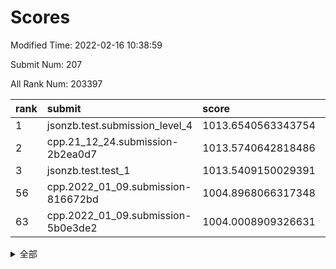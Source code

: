 # Scores

Modified Time: 2022-02-16 10:38:59

Submit Num: 207

All Rank Num: 203397

| rank |               submit               |       score        |       sigma        | pk_num |
| :--- | :--------------------------------- | :----------------- | :----------------- | :----- |
| 1    | jsonzb.test.submission_level_4     | 1013.6540563343754 | 0.8022909818322144 | 3930   |
| 2    | cpp.21_12_24.submission-2b2ea0d7   | 1013.5740642818486 | 0.8312023026632757 | 3928   |
| 3    | jsonzb.test.test_1                 | 1013.5409150029391 | 0.8022375586954509 | 3932   |
| 56   | cpp.2022_01_09.submission-816672bd | 1004.8968066317348 | 0.7121448802361142 | 3928   |
| 63   | cpp.2022_01_09.submission-5b0e3de2 | 1004.0008909326631 | 0.7207096778268104 | 3933   |


<details>
<summary>全部</summary>

| rank |                 submit                 |       score        |       sigma        | pk_num |
| :--- | :------------------------------------- | :----------------- | :----------------- | :----- |
| 1    | jsonzb.test.submission_level_4         | 1013.6540563343754 | 0.8022909818322144 | 3930   |
| 2    | cpp.21_12_24.submission-2b2ea0d7       | 1013.5740642818486 | 0.8312023026632757 | 3928   |
| 3    | jsonzb.test.test_1                     | 1013.5409150029391 | 0.8022375586954509 | 3932   |
| 4    | gobigger.level_3.submission_level_3_30 | 1011.6801963454661 | 0.7991752907586699 | 3931   |
| 5    | gobigger.level_3.submission_level_3_3  | 1011.4353168781862 | 0.7891384375798484 | 3927   |
| 6    | gobigger.level_3.submission_level_3_20 | 1011.3246755724351 | 0.7757763909337682 | 3930   |
| 7    | gobigger.level_3.submission_level_3_8  | 1011.2471187182456 | 0.7677165524718923 | 3929   |
| 8    | gobigger.level_3.submission_level_3_1  | 1011.0788320354437 | 0.8107323955884597 | 3931   |
| 9    | gobigger.level_3.submission_level_3_45 | 1011.0475450770435 | 0.7871002971754565 | 3931   |
| 10   | gobigger.level_3.submission_level_3_2  | 1011.0233417859124 | 0.7708433959975645 | 3937   |
| 11   | gobigger.level_3.submission_level_3_24 | 1010.7202466512967 | 0.7784274274667472 | 3933   |
| 12   | gobigger.level_3.submission_level_3_10 | 1010.6806567510451 | 0.7682224313545767 | 3928   |
| 13   | gobigger.level_3.submission_level_3_13 | 1010.67762163864   | 0.7877084021076376 | 3925   |
| 14   | gobigger.level_3.submission_level_3_17 | 1010.6628880306533 | 0.7788280259350463 | 3931   |
| 15   | gobigger.level_3.submission_level_3_36 | 1010.6187983261984 | 0.7554593793370161 | 3924   |
| 16   | gobigger.level_3.submission_level_3_28 | 1010.5320977679049 | 0.7796665065802959 | 3929   |
| 17   | gobigger.level_3.submission_level_3_38 | 1010.5087236010756 | 0.742550310003935  | 3930   |
| 18   | gobigger.level_3.submission_level_3_31 | 1010.455062527025  | 0.7582415263218665 | 3929   |
| 19   | gobigger.level_3.submission_level_3_9  | 1010.2864410373899 | 0.7597230537182897 | 3933   |
| 20   | gobigger.level_3.submission_level_3_25 | 1010.2760045628372 | 0.7652322996254175 | 3934   |
| 21   | gobigger.level_3.submission_level_3_21 | 1010.1590292119841 | 0.7862641963012383 | 3933   |
| 22   | gobigger.level_3.submission_level_3_26 | 1010.1293199872041 | 0.7765013129513266 | 3931   |
| 23   | gobigger.level_3.submission_level_3_44 | 1010.1046621821711 | 0.7560371577231917 | 3930   |
| 24   | gobigger.level_3.submission_level_3_18 | 1010.0527445171231 | 0.7598373200451314 | 3933   |
| 25   | gobigger.level_3.submission_level_3_5  | 1010.0343465707446 | 0.7647866031025774 | 3929   |
| 26   | gobigger.level_3.submission_level_3_19 | 1010.0335294986809 | 0.7519453927611517 | 3934   |
| 27   | gobigger.level_3.submission_level_3_34 | 1009.9962238174359 | 0.7551874653060195 | 3922   |
| 28   | gobigger.level_3.submission_level_3_14 | 1009.9959975581513 | 0.780601551310384  | 3932   |
| 29   | gobigger.level_3.submission_level_3_43 | 1009.9938640122863 | 0.7712063277629806 | 3928   |
| 30   | gobigger.level_3.submission_level_3_41 | 1009.9575643704088 | 0.777996568676965  | 3928   |
| 31   | gobigger.level_3.submission_level_3_49 | 1009.9559027048131 | 0.7355172812015892 | 3927   |
| 32   | gobigger.level_3.submission_level_3_16 | 1009.900688369479  | 0.7631938873651791 | 3933   |
| 33   | gobigger.level_3.submission_level_3_42 | 1009.8258250162975 | 0.7650185183199116 | 3932   |
| 34   | gobigger.level_3.submission_level_3_33 | 1009.7594258618469 | 0.7457332232208805 | 3934   |
| 35   | gobigger.level_3.submission_level_3_48 | 1009.6333841831816 | 0.7773987703419524 | 3927   |
| 36   | gobigger.level_3.submission_level_3_23 | 1009.5888719185804 | 0.7576380469137146 | 3934   |
| 37   | gobigger.level_3.submission_level_3_37 | 1009.5459210954403 | 0.7414033146471035 | 3929   |
| 38   | gobigger.level_3.submission_level_3_47 | 1009.4963428511104 | 0.7396451774336934 | 3933   |
| 39   | gobigger.level_3.submission_level_3_15 | 1009.4809636780382 | 0.7466389532730677 | 3933   |
| 40   | gobigger.level_3.submission_level_3_46 | 1009.4662479866449 | 0.7529848763436132 | 3925   |
| 41   | gobigger.level_3.submission_level_3_27 | 1009.445416126688  | 0.7623389898201509 | 3933   |
| 42   | gobigger.level_3.submission_level_3_32 | 1009.3779716253927 | 0.7613042736197398 | 3929   |
| 43   | gobigger.level_3.submission_level_3_11 | 1009.3661898902221 | 0.7538905746950147 | 3929   |
| 44   | gobigger.level_3.submission_level_3_35 | 1009.3555975715466 | 0.7531856137113502 | 3932   |
| 45   | gobigger.level_3.submission_level_3_6  | 1009.3396504973751 | 0.7581166452345658 | 3932   |
| 46   | gobigger.level_3.submission_level_3_39 | 1009.3068873441536 | 0.7494548606305347 | 3934   |
| 47   | gobigger.level_3.submission_level_3_7  | 1009.2742280997135 | 0.7570457337591727 | 3931   |
| 48   | gobigger.level_3.submission_level_3_40 | 1009.2378733364126 | 0.7495292344101064 | 3933   |
| 49   | gobigger.level_3.submission_level_3_0  | 1009.1912126569812 | 0.7670005244022777 | 3929   |
| 50   | gobigger.level_3.submission_level_3_29 | 1008.9892496307044 | 0.7448301044351968 | 3930   |
| 51   | gobigger.level_3.submission_level_3_22 | 1008.6720896162577 | 0.7623334991496078 | 3930   |
| 52   | gobigger.level_3.submission_level_3_12 | 1008.5637292560131 | 0.7345299322110722 | 3929   |
| 53   | gobigger.level_3.submission_level_3_4  | 1008.0448265854425 | 0.7377835161661958 | 3930   |
| 54   | gobigger.level_1.submission_level_1_24 | 1004.9809720906384 | 0.7270535721077711 | 3933   |
| 55   | gobigger.level_1.submission_level_1_30 | 1004.9514087917041 | 0.7189065908165283 | 3925   |
| 56   | cpp.2022_01_09.submission-816672bd     | 1004.8968066317348 | 0.7121448802361142 | 3928   |
| 57   | gobigger.level_1.submission_level_1_35 | 1004.7953819540028 | 0.7148936269548428 | 3925   |
| 58   | gobigger.level_1.submission_level_1_20 | 1004.6715114859683 | 0.7351064319818962 | 3926   |
| 59   | gobigger.level_1.submission_level_1_4  | 1004.5262252404016 | 0.7273427438333501 | 3931   |
| 60   | gobigger.level_1.submission_level_1_5  | 1004.3681531511165 | 0.7175041030411168 | 3923   |
| 61   | gobigger.level_1.submission_level_1_15 | 1004.0882453468975 | 0.7101842682692162 | 3924   |
| 62   | gobigger.level_1.submission_level_1_27 | 1004.0086458133109 | 0.7167579334920507 | 3933   |
| 63   | cpp.2022_01_09.submission-5b0e3de2     | 1004.0008909326631 | 0.7207096778268104 | 3933   |
| 64   | gobigger.level_1.submission_level_1_6  | 1003.8736867408577 | 0.7170138089862813 | 3933   |
| 65   | gobigger.level_1.submission_level_1_49 | 1003.8421358313379 | 0.7147811575487897 | 3929   |
| 66   | gobigger.level_1.submission_level_1_26 | 1003.7954543546429 | 0.7189708764468938 | 3929   |
| 67   | gobigger.level_1.submission_level_1_34 | 1003.7176757714063 | 0.7153176788704663 | 3928   |
| 68   | gobigger.level_1.submission_level_1_0  | 1003.6496923637682 | 0.7164020542905638 | 3927   |
| 69   | gobigger.level_1.submission_level_1_45 | 1003.6111249638521 | 0.7337575494245102 | 3933   |
| 70   | gobigger.level_1.submission_level_1_10 | 1003.5987144481635 | 0.7219207965453462 | 3933   |
| 71   | gobigger.level_1.submission_level_1_46 | 1003.4616906148256 | 0.7121976638812448 | 3931   |
| 72   | gobigger.level_1.submission_level_1_40 | 1003.4467581158374 | 0.7162713031510348 | 3928   |
| 73   | gobigger.level_1.submission_level_1_13 | 1003.3870615437953 | 0.7220997565424528 | 3929   |
| 74   | gobigger.level_1.submission_level_1_31 | 1003.309590436754  | 0.710488935766475  | 3932   |
| 75   | gobigger.level_1.submission_level_1_17 | 1003.2916015973506 | 0.7118256443838773 | 3927   |
| 76   | gobigger.level_1.submission_level_1_42 | 1003.2863442711322 | 0.7200448725614685 | 3932   |
| 77   | gobigger.level_1.submission_level_1_18 | 1003.2605226670624 | 0.7149396302396185 | 3925   |
| 78   | gobigger.level_1.submission_level_1_36 | 1003.2358208694027 | 0.7166659440661235 | 3929   |
| 79   | gobigger.level_1.submission_level_1_22 | 1003.2183399579317 | 0.715937436536377  | 3927   |
| 80   | gobigger.level_1.submission_level_1_29 | 1003.1965209970988 | 0.7176076498473489 | 3934   |
| 81   | gobigger.level_1.submission_level_1_1  | 1003.171045007131  | 0.7342076947337244 | 3931   |
| 82   | gobigger.level_1.submission_level_1_9  | 1003.1562910156382 | 0.7133660869265214 | 3932   |
| 83   | gobigger.level_1.submission_level_1_2  | 1003.1115869658929 | 0.7182564359973369 | 3932   |
| 84   | gobigger.level_1.submission_level_1_16 | 1003.1030322310328 | 0.7168105085715523 | 3930   |
| 85   | gobigger.level_1.submission_level_1_37 | 1003.0958591228899 | 0.717613713356846  | 3931   |
| 86   | gobigger.level_1.submission_level_1_47 | 1003.065539651832  | 0.729246743112892  | 3933   |
| 87   | gobigger.level_1.submission_level_1_3  | 1003.0511659939715 | 0.7182183788016968 | 3926   |
| 88   | gobigger.level_1.submission_level_1_11 | 1003.0195108477305 | 0.710438784356028  | 3930   |
| 89   | gobigger.level_1.submission_level_1_19 | 1002.9120229534444 | 0.7202364446376315 | 3928   |
| 90   | gobigger.level_1.submission_level_1_28 | 1002.8649667777968 | 0.7146958152465088 | 3931   |
| 91   | gobigger.level_1.submission_level_1_8  | 1002.8623151068539 | 0.7218177841884116 | 3929   |
| 92   | gobigger.level_1.submission_level_1_43 | 1002.8560059943841 | 0.7140912206988254 | 3928   |
| 93   | gobigger.level_1.submission_level_1_12 | 1002.7956157673894 | 0.7044254975651596 | 3930   |
| 94   | gobigger.level_1.submission_level_1_23 | 1002.7894057671015 | 0.7170555565062019 | 3937   |
| 95   | gobigger.level_1.submission_level_1_32 | 1002.7712169614931 | 0.7013804898134666 | 3930   |
| 96   | gobigger.level_1.submission_level_1_21 | 1002.7274020808279 | 0.7163114161183763 | 3931   |
| 97   | gobigger.level_1.submission_level_1_48 | 1002.6360644369095 | 0.7244440022385643 | 3931   |
| 98   | gobigger.level_1.submission_level_1_41 | 1002.5874833151449 | 0.7246898336401559 | 3934   |
| 99   | gobigger.level_1.submission_level_1_7  | 1002.4520701628429 | 0.7152361070322792 | 3928   |
| 100  | gobigger.level_1.submission_level_1_38 | 1002.3941257335105 | 0.7140801097940137 | 3926   |
| 101  | gobigger.level_1.submission_level_1_33 | 1002.207417073674  | 0.7155726220774627 | 3934   |
| 102  | gobigger.level_1.submission_level_1_39 | 1002.1590987921091 | 0.7203425264577963 | 3930   |
| 103  | gobigger.level_1.submission_level_1_44 | 1002.0598751922952 | 0.7081024864277202 | 3933   |
| 104  | gobigger.level_1.submission_level_1_14 | 1001.9033700353091 | 0.7110772731783294 | 3932   |
| 105  | gobigger.level_1.submission_level_1_25 | 1001.8268334026893 | 0.7022389023334227 | 3926   |
| 106  | gobigger.random.submission_random_44   | 997.4058801786925  | 0.7063545719350306 | 3938   |
| 107  | gobigger.random.submission_random_16   | 997.0461382562348  | 0.7008856174581739 | 3932   |
| 108  | gobigger.random.submission_random_33   | 997.0448565663683  | 0.7110740180685556 | 3924   |
| 109  | gobigger.random.submission_random_2    | 996.9489973208518  | 0.7183815936421443 | 3931   |
| 110  | gobigger.random.submission_random_37   | 996.9092911022533  | 0.7115315085662459 | 3934   |
| 111  | gobigger.random.submission_random_9    | 996.8586618437296  | 0.7072834325104286 | 3932   |
| 112  | gobigger.random.submission_random_32   | 996.7663527094089  | 0.7087008098260195 | 3934   |
| 113  | gobigger.random.submission_random_25   | 996.7033202394241  | 0.7078911275050889 | 3929   |
| 114  | gobigger.random.submission_random_46   | 996.4145618807288  | 0.7065036875252766 | 3935   |
| 115  | gobigger.random.submission_random_4    | 996.40223150015    | 0.7140080314622052 | 3929   |
| 116  | gobigger.random.submission_random_22   | 996.3530476391976  | 0.7127544648595185 | 3933   |
| 117  | gobigger.random.submission_random_31   | 996.279065017111   | 0.70381447842518   | 3934   |
| 118  | gobigger.random.submission_random_43   | 996.2343395536794  | 0.7230965935027818 | 3931   |
| 119  | gobigger.random.submission_random_21   | 996.2218378778456  | 0.7173760383808451 | 3926   |
| 120  | gobigger.random.submission_random_8    | 996.1964547210456  | 0.7170382920580453 | 3930   |
| 121  | gobigger.random.submission_random_34   | 996.1365740774658  | 0.7176491404988107 | 3933   |
| 122  | gobigger.random.submission_random_19   | 996.1148234096238  | 0.7239079333857773 | 3928   |
| 123  | gobigger.random.submission_random_26   | 996.1046120849095  | 0.7170920395237735 | 3929   |
| 124  | gobigger.random.submission_random_10   | 996.0914632236158  | 0.706809289761537  | 3928   |
| 125  | gobigger.random.submission_random_38   | 996.076907823746   | 0.709772169456004  | 3933   |
| 126  | gobigger.random.submission_random_5    | 995.9193358566154  | 0.6988313568876642 | 3930   |
| 127  | gobigger.random.submission_random_29   | 995.9121615183702  | 0.7091395575758679 | 3931   |
| 128  | gobigger.random.submission_random_17   | 995.9100772354847  | 0.7110983649568611 | 3930   |
| 129  | gobigger.random.submission_random_20   | 995.8958093432624  | 0.7168412636423553 | 3931   |
| 130  | gobigger.random.submission_random_45   | 995.8905129989832  | 0.7139166911268278 | 3933   |
| 131  | gobigger.random.submission_random_13   | 995.7966328468891  | 0.7204275802801627 | 3932   |
| 132  | gobigger.random.submission_random_14   | 995.7892569011891  | 0.7030812175834149 | 3931   |
| 133  | gobigger.random.submission_random_49   | 995.7208645390722  | 0.7141156903099174 | 3929   |
| 134  | gobigger.random.submission_random_15   | 995.6925253708758  | 0.7130961992893522 | 3930   |
| 135  | gobigger.random.submission_random_18   | 995.6688963703364  | 0.7253801337153053 | 3932   |
| 136  | gobigger.random.submission_random_40   | 995.6549685566719  | 0.6933802289773928 | 3933   |
| 137  | gobigger.random.submission_random_42   | 995.6484937720402  | 0.6928011765102748 | 3934   |
| 138  | gobigger.random.submission_random_39   | 995.6255782850149  | 0.7045634222700653 | 3928   |
| 139  | gobigger.random.submission_random_6    | 995.6104108074189  | 0.7135472550057764 | 3929   |
| 140  | gobigger.random.submission_random_7    | 995.5976505462849  | 0.7186015980487536 | 3929   |
| 141  | gobigger.random.submission_random_23   | 995.5800588775187  | 0.7072581501015796 | 3931   |
| 142  | gobigger.random.submission_random_1    | 995.511902130926   | 0.7069143755974352 | 3932   |
| 143  | gobigger.random.submission_random_0    | 995.4662379910386  | 0.7199221647951446 | 3927   |
| 144  | gobigger.random.submission_random_47   | 995.4489195847428  | 0.7095620753066154 | 3929   |
| 145  | gobigger.random.submission_random_12   | 995.4167547711943  | 0.7130790472225711 | 3935   |
| 146  | gobigger.random.submission_random_3    | 995.4166893186233  | 0.7158455088768868 | 3932   |
| 147  | gobigger.random.submission_random_11   | 995.3598853610581  | 0.7219282979687249 | 3936   |
| 148  | gobigger.random.submission_random_48   | 995.2999869031282  | 0.7057562454378647 | 3929   |
| 149  | gobigger.random.submission_random_27   | 995.2875093303585  | 0.7051066275969838 | 3928   |
| 150  | gobigger.random.submission_random_30   | 995.1832560149751  | 0.7287456606323317 | 3933   |
| 151  | gobigger.random.submission_random_41   | 995.0834932004956  | 0.7164091500240709 | 3934   |
| 152  | gobigger.random.submission_random_28   | 995.0416852574601  | 0.7387672768229722 | 3929   |
| 153  | gobigger.random.submission_random_35   | 995.0301641965368  | 0.7162610454911607 | 3927   |
| 154  | gobigger.random.submission_random_24   | 994.9440034389172  | 0.7158336255439187 | 3936   |
| 155  | gobigger.random.submission_random_36   | 994.5822160543097  | 0.7216173697446009 | 3924   |
| 156  | gobigger.level_2.submission_level_2_34 | 994.3795324055271  | 0.7163983164071809 | 3930   |
| 157  | gobigger.level_2.submission_level_2_4  | 993.9432637751049  | 0.7165757389273941 | 3930   |
| 158  | gobigger.level_2.submission_level_2_27 | 993.5647245919785  | 0.7391398504767094 | 3931   |
| 159  | gobigger.level_2.submission_level_2_15 | 993.4567214826357  | 0.7411769782710642 | 3932   |
| 160  | gobigger.level_2.submission_level_2_36 | 993.3538093516174  | 0.738903975804269  | 3928   |
| 161  | gobigger.level_2.submission_level_2_28 | 993.3468376814897  | 0.7195303908038324 | 3929   |
| 162  | gobigger.level_2.submission_level_2_45 | 993.3219989637963  | 0.734792652961387  | 3928   |
| 163  | gobigger.level_2.submission_level_2_16 | 993.3179045112516  | 0.729599186837815  | 3930   |
| 164  | gobigger.level_2.submission_level_2_39 | 993.3097078336995  | 0.7372061022487405 | 3928   |
| 165  | gobigger.level_2.submission_level_2_9  | 993.1642716872091  | 0.7164878545942429 | 3923   |
| 166  | gobigger.level_2.submission_level_2_2  | 993.0660383531907  | 0.7237753766018167 | 3931   |
| 167  | gobigger.level_2.submission_level_2_22 | 993.0450380090856  | 0.7192871467045097 | 3931   |
| 168  | gobigger.level_2.submission_level_2_31 | 993.0331282002455  | 0.734419692662855  | 3925   |
| 169  | gobigger.level_2.submission_level_2_37 | 992.9342595809813  | 0.7185333908559008 | 3929   |
| 170  | gobigger.level_2.submission_level_2_6  | 992.9140090888867  | 0.7271674243860137 | 3931   |
| 171  | gobigger.level_2.submission_level_2_23 | 992.8056313456057  | 0.7338901431069542 | 3937   |
| 172  | gobigger.level_2.submission_level_2_10 | 992.7859887400431  | 0.7278452817734535 | 3933   |
| 173  | gobigger.level_2.submission_level_2_42 | 992.6716963889374  | 0.7325116879954258 | 3931   |
| 174  | gobigger.level_2.submission_level_2_21 | 992.2522734353429  | 0.7557694952842474 | 3928   |
| 175  | gobigger.level_2.submission_level_2_5  | 992.2264887392986  | 0.7351453699618695 | 3931   |
| 176  | gobigger.level_2.submission_level_2_1  | 992.1752526852089  | 0.7363503803037946 | 3933   |
| 177  | gobigger.level_2.submission_level_2_17 | 992.1522624020795  | 0.7433399463455455 | 3933   |
| 178  | gobigger.level_2.submission_level_2_8  | 992.1383826550253  | 0.730686583726951  | 3934   |
| 179  | gobigger.level_2.submission_level_2_49 | 992.131225378429   | 0.7478638986905048 | 3930   |
| 180  | gobigger.level_2.submission_level_2_0  | 992.0132440615932  | 0.7451039939410374 | 3925   |
| 181  | gobigger.level_2.submission_level_2_29 | 991.9835850610431  | 0.7456525946838249 | 3932   |
| 182  | gobigger.level_2.submission_level_2_24 | 991.8981755561224  | 0.7364316549644893 | 3934   |
| 183  | gobigger.level_2.submission_level_2_26 | 991.7647481899616  | 0.7293241169038642 | 3929   |
| 184  | gobigger.level_2.submission_level_2_7  | 991.7280722277429  | 0.7388875413008903 | 3931   |
| 185  | gobigger.level_2.submission_level_2_3  | 991.7179832109413  | 0.7438016034441791 | 3932   |
| 186  | gobigger.level_2.submission_level_2_40 | 991.6656746441679  | 0.7464112479648164 | 3932   |
| 187  | gobigger.level_2.submission_level_2_38 | 991.4662845932437  | 0.7414113525051363 | 3932   |
| 188  | gobigger.level_2.submission_level_2_30 | 991.4330175446014  | 0.7509306611421755 | 3932   |
| 189  | gobigger.level_2.submission_level_2_18 | 991.4226617241944  | 0.759882281975379  | 3937   |
| 190  | gobigger.level_2.submission_level_2_14 | 991.4171568703664  | 0.7491460224041419 | 3934   |
| 191  | gobigger.level_2.submission_level_2_32 | 991.4064018630102  | 0.7819765909429384 | 3930   |
| 192  | gobigger.level_2.submission_level_2_46 | 991.3439122444636  | 0.7653386442779987 | 3935   |
| 193  | gobigger.level_2.submission_level_2_43 | 991.2635573839412  | 0.7334062552093894 | 3931   |
| 194  | gobigger.level_2.submission_level_2_25 | 991.2117695888696  | 0.7389370236152693 | 3930   |
| 195  | gobigger.level_2.submission_level_2_11 | 991.1771857422066  | 0.7819195830429762 | 3931   |
| 196  | gobigger.level_2.submission_level_2_48 | 991.1138793746456  | 0.7427768851617379 | 3929   |
| 197  | gobigger.level_2.submission_level_2_41 | 990.9651430195629  | 0.7694999089667657 | 3929   |
| 198  | gobigger.level_2.submission_level_2_12 | 990.9365130714388  | 0.7576975156544866 | 3932   |
| 199  | gobigger.level_2.submission_level_2_47 | 990.8357605517587  | 0.7420141582748858 | 3929   |
| 200  | gobigger.level_2.submission_level_2_19 | 990.6780355119084  | 0.7393545614341903 | 3925   |
| 201  | gobigger.level_2.submission_level_2_33 | 990.5903516557971  | 0.7488302105535257 | 3931   |
| 202  | gobigger.level_2.submission_level_2_13 | 990.5680049633177  | 0.7512448526352287 | 3930   |
| 203  | gobigger.level_2.submission_level_2_20 | 990.5149562676593  | 0.7634324415101392 | 3927   |
| 204  | gobigger.level_2.submission_level_2_35 | 990.3106543554687  | 0.7533221714383547 | 3930   |
| 205  | gobigger.level_2.submission_level_2_44 | 990.2146119458174  | 0.7679808890760151 | 3932   |
| 206  | gobigger.none.submission_none_1        | 978.1126835118389  | 1.2918587095474547 | 3932   |
| 207  | gobigger.none.submission_none_0        | 977.5436024463446  | 1.3807193124196349 | 3925   |

</details>